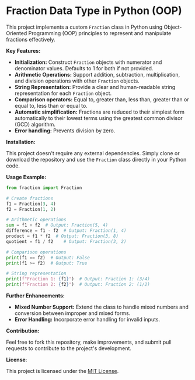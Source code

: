 # Fraction Data Type in Python (OOP)

This project implements a custom `Fraction` class in Python using Object-Oriented Programming (OOP) principles to represent and manipulate fractions effectively.

**Key Features:**

- **Initialization:** Construct `Fraction` objects with numerator and denominator values. Defaults to 1 for both if not provided.
- **Arithmetic Operations:** Support addition, subtraction, multiplication, and division operations with other `Fraction` objects.
- **String Representation:** Provide a clear and human-readable string representation for each `Fraction` object.
- **Comparison operators:** Equal to, greater than, less than, greater than or equal to, less than or equal to.
- **Automatic simplification:** Fractions are reduced to their simplest form automatically to their lowest terms using the greatest common divisor (GCD) algorithm.
- **Error handling:** Prevents division by zero.

**Installation:**

This project doesn't require any external dependencies. Simply clone or download the repository and use the `Fraction` class directly in your Python code.

**Usage Example:**

```python
from fraction import Fraction

# Create fractions
f1 = Fraction(3, 4)
f2 = Fraction(1, 2)

# Arithmetic operations
sum = f1 + f2  # Output: Fraction(5, 4)
difference = f1 - f2  # Output: Fraction(1, 4)
product = f1 * f2  # Output: Fraction(3, 8)
quotient = f1 / f2    # Output: Fraction(3, 2)

# Comparison operations
print(f1 == f2)  # Output: False
print(f1 >= f2)  # Output: True

# String representation
print(f"Fraction 1: {f1}")  # Output: Fraction 1: (3/4)
print(f"Fraction 2: {f2}")  # Output: Fraction 2: (1/2)
```

**Further Enhancements:**

- **Mixed Number Support:** Extend the class to handle mixed numbers and conversion between improper and mixed forms.
- **Error Handling:** Incorporate error handling for invalid inputs.

**Contribution:**

Feel free to fork this repository, make improvements, and submit pull requests to contribute to the project's development.

**License**:

This project is licensed under the [MIT License](https://opensource.org/license/MIT).
